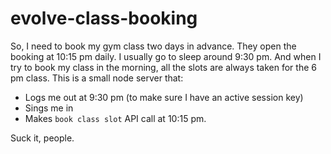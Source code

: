# evolve-class-booking

So, I need to book my gym class two days in advance. They open the booking at 10:15 pm daily. I usually go to sleep around 9:30 pm. And when I try to book my class in the morning, all the slots are always taken for the 6 pm class. This is a small node server that:
- Logs me out at 9:30 pm (to make sure I have an active session key)
- Sings me in
- Makes `book class slot` API call at 10:15 pm.

Suck it, people.
